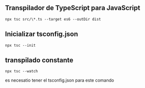 ## Transpilador de TypeScript para JavaScript

`npx tsc src/\*.ts --target es6 --outDir dist`

## Inicializar tsconfig.json

`npx tsc --init`

## transpilado constante

`npx tsc --watch`

es necesatio tener el tsconfig.json para este comando
